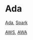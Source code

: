 # Ada

[Ada](http://libre.adacore.com/tools/gnat-gpl-edition/), [Spark](http://libre.adacore.com/tools/spark-gpl-edition/)

[AWS](http://libre.adacore.com/tools/aws/), [AWA](https://code.google.com/p/ada-awa/)